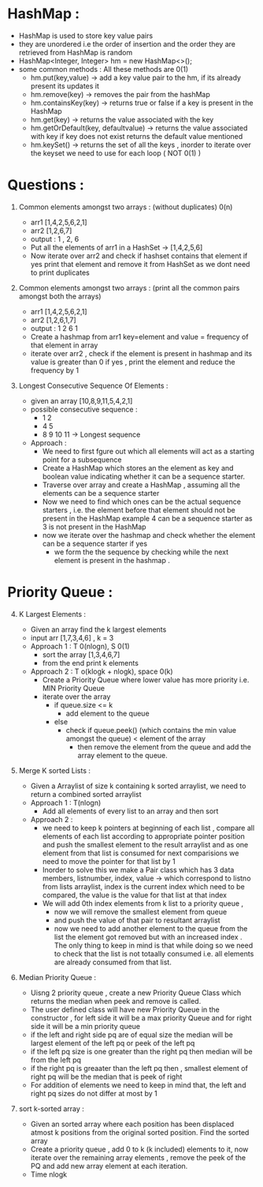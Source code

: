 # HashMap :
  - HashMap is used to store key value pairs
  - they are unordered i.e the order of insertion and the order they are retrieved from HashMap is random
  - HashMap<Integer, Integer> hm = new HashMap<>();
  - some common methods : All these methods are 0(1)
    -  hm.put(key,value) -> add a key value pair to the hm, if its already present its updates it  
    -  hm.remove(key) -> removes the pair from the hashMap
    -  hm.containsKey(key) -> returns true or false if a key is present in the HashMap 
    -  hm.get(key) -> returns the value associated with the key
    -  hm.getOrDefault(key, defaultvalue) -> returns the value associated with key if key does not exist returns the default value mentioned
    -  hm.keySet() -> returns the set of all the keys , inorder to iterate over the keyset we need to use for each loop ( NOT 0(1) )



# Questions :
1. Common elements amongst two arrays : (without duplicates) 0(n)
    - arr1 [1,4,2,5,6,2,1] 
    - arr2 [1,2,6,7]
    - output : 1 , 2,  6
    - Put all the elements of arr1 in a HashSet -> [1,4,2,5,6]
    - Now iterate over arr2 and check if hashset contains that element if yes print that element and remove it from HashSet as we dont need to print duplicates
 
2. Common elements amongst two arrays : (print all the common pairs amongst both the arrays)
    - arr1 [1,4,2,5,6,2,1]
    - arr2 [1,2,6,1,7]
    - output : 1 2 6 1 
    - Create a hashmap from arr1 key=element and value = frequency of that element in array
    - iterate over arr2 , check if the element is present in hashmap and its value is greater than 0 if yes , print the element and reduce the frequency by 1

3. Longest Consecutive Sequence Of Elements :
    - given an array [10,8,9,11,5,4,2,1]
    - possible consecutive sequence : 
      - 1 2
      - 4 5
      - 8 9 10 11 -> Longest sequence 
    - Approach : 
      - We need to first fgure out which all elements will act as a starting point for a subsequence 
      - Create a HashMap which stores an the element as key and boolean value indicating whether it can be a sequence starter.
      - Traverse over array and create a HashMap , assuming all the elements can be a sequence starter
      - Now we need to find which ones can be the actual sequence starters , i.e. the element before that element should not be present in the HashMap example 4 can be a sequence starter as 3 is not present in the HashMap
      - now we iterate over the hashmap and check whether the element can be a sequence starter if yes
        - we form the the sequence by checking while the next element is present in the hashmap .
     
# Priority Queue : 

4. K Largest Elements : 
    - Given an array find the k largest elements 
    - input arr [1,7,3,4,6] , k = 3
    - Approach 1 : T 0(nlogn), S 0(1)
      - sort the array [1,3,4,6,7]
      - from the end print k elements
    - Approach 2 : T o(klogk + nlogk), space 0(k)
      - Create a Priority Queue where lower value has more priority i.e. MIN Priority Queue
      - iterate over the array
        - if queue.size <= k 
          - add element to the queue
        - else 
          - check if queue.peek() (which contains the min value amongst the queue) < element of the array
            - then remove the element from the queue and add the array element to the queue.             

5. Merge K sorted Lists :
    - Given a Arraylist of size k containing k sorted arraylist, we need to return a combined sorted arraylist 
    - Approach 1 : T(nlogn) 
      - Add all elements of every list to an array and then sort
    - Approach 2 :
      - we need to keep k pointers at beginning of each list , compare all elements of each list according to appropriate pointer position and push the smallest element to the result arraylist and as one element from that list is consumed for next comparisions we need to move the pointer for that list by 1
      - Inorder to solve this we make a Pair class which has 3 data members, listnumber, index, value -> which correspond to listno from lists arraylist, index is the current index which need to be compared, the value is the value for that list at that index
      - We will add 0th index elements from k list to a priority queue ,
        - now we will remove the smallest element from queue 
        - and push the value of that pair to resultant arraylist
        - now we need to add another element to the queue from the list the element got removed but with an increased index . The only thing to keep in mind is that while doing so we need to check that the list is not totaally consumed i.e. all elements are already consumed from that list.  

6. Median Priority Queue : 
    - Uisng 2 priority queue , create a new Priority Queue Class which returns the median when peek and remove is called.
    - The user defined class will have new Priority Queue in the constructor , for left side it will be a max priority Queue and for right side it will be a min priority queue
    - if the left and right side pq are of equal size the median will be largest element of the left pq or peek of the left pq
    - if the left pq size is one greater than the right pq then median will be from the left pq
    - if the right pq is greaater than the left pq then , smallest element of right pq will be the median that is peek of right
    - For addition of elements we need to keep in mind that, the left and right pq sizes do not differ at most by 1
   
7. sort k-sorted array :
    - Given an sorted array where each position has been displaced atmost k positions from the original sorted position. Find the sorted array
    - Create a priority queue , add 0 to k (k included) elements to it, now iterate over the remaining array elements , remove the peek of the PQ and add new array element at each iteration. 
    - Time nlogk 
